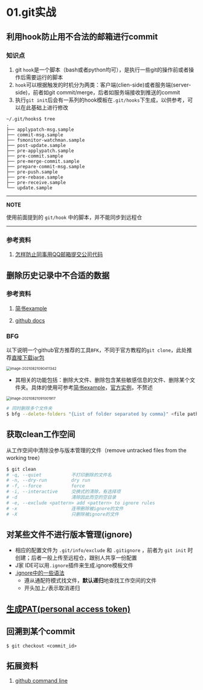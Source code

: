 # 01.git实战

利用hook防止用不合法的邮箱进行commit
--------------------------------------

### 知识点

1.  git `hook`是一个脚本（bash或者python均可），是执行一些git的操作前或者操作后需要运行的脚本
2.  `hook`可以根据触发的时机分为两类：客户端(clien-side)或者服务端(server-side)，前者如git
    commit/merge，后者如服务端接收到推送的commit
3.  执行`git init`后会有一系列的hook模板在`.git/hooks`下生成，以供参考，可以在此基础上进行修改

``` {.sourceCode .bash}
~/.git/hooks$ tree
.
├── applypatch-msg.sample
├── commit-msg.sample
├── fsmonitor-watchman.sample
├── post-update.sample
├── pre-applypatch.sample
├── pre-commit.sample
├── pre-merge-commit.sample
├── prepare-commit-msg.sample
├── pre-push.sample
├── pre-rebase.sample
├── pre-receive.sample
└── update.sample
```

---

**NOTE**

使用前面提到的 `git/hook` 中的脚本，并不能同步到远程仓

---

### 参考资料

1.  [怎样防止同事用QQ邮箱提交公司代码](https://mp.weixin.qq.com/s/nTujGu1tbde--X3KEO22WA)

## 删除历史记录中不合适的数据

### 参考资料

1. [简书example](https://www.jianshu.com/p/6c3f28d41c5e)

2. [github docs](https://docs.github.com/en/github/authenticating-to-github/keeping-your-account-and-data-secure/removing-sensitive-data-from-a-repository)

### BFG

以下说明一个github官方推荐的工具`BFK`，不同于官方教程的`git clone`，此处推荐[直接下载jar包](https://rtyley.github.io/bfg-repo-cleaner/)

<img src="https://natsu-akatsuki.oss-cn-guangzhou.aliyuncs.com/img/image-20210821090411342.png" alt="image-20210821090411342" style="zoom:67%;" />

- 其相关的功能包括：删除大文件、删除包含某些敏感信息的文件、删除某个文件夹。具体的使用可参考[简书example](https://www.jianshu.com/p/6c3f28d41c5e)，[官方实例](https://rtyley.github.io/bfg-repo-cleaner/)，不赘述

<img src="https://natsu-akatsuki.oss-cn-guangzhou.aliyuncs.com/img/image-20210821091001917.png" alt="image-20210821091001917" style="zoom:67%;" />

```bash
# 同时删除多个文件夹
$ bfg --delete-folders "{List of folder separated by comma}" <file path for Git repository to clean>
```



## 获取clean工作空间

从工作空间中清除没参与版本管理的文件（remove untracked files from the working tree）

```bash
$ git clean
# -q, --quiet           不打印删除的文件名
# -n, --dry-run         dry run
# -f, --force           force
# -i, --interactive     交换式的清除，有选择项
# -d                    清除因此而空的空目录
# -e, --exclude <pattern> add <pattern> to ignore rules
# -x                    连带删除被ignore的文件
# -X                    只删除被ignore的文件
```

## 对某些文件不进行版本管理(ignore)

- 相应的配置文件为 `.git/info/exclude` 和 `.gitignore` ，前者为 `git init` 时创建；后者一般上传至远程仓，跟别人共享一份配置
- J家 IDE可以用`.ignore`插件来生成.ignore模板文件
- [.ignore中的一些语法](https://git-scm.com/book/en/v2/Git-Basics-Recording-Changes-to-the-Repository)
  - 遵从通配符模式找文件，**默认递归**地查找工作空间的文件
  - 开头加上`/`表示取消递归

## [生成PAT(personal access token)](https://docs.github.com/en/github/authenticating-to-github/keeping-your-account-and-data-secure/creating-a-personal-access-token#creating-a-token)

## 回溯到某个commit

```
$ git checkout <commit_id>
```





## 拓展资料

1. [github command line](https://github.com/cli/cli)

